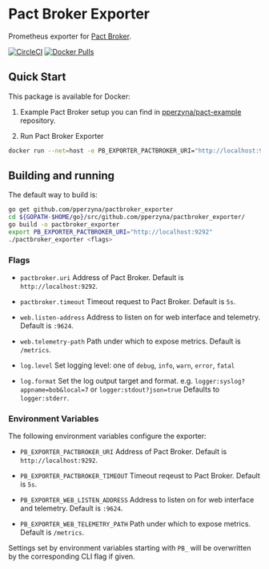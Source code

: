 # Pact Broker Exporter

Prometheus exporter for [Pact Broker](https://github.com/pact-foundation/pact_broker).

[![CircleCI](https://circleci.com/gh/pperzyna/pactbroker_exporter.svg?style=svg)](https://circleci.com/gh/pperzyna/pactbroker_exporter)
[![Docker Pulls](https://img.shields.io/docker/pulls/pperzyna/pactbroker_exporter.svg)](https://hub.docker.com/r/pperzyna/pactbroker_exporter/tags)

## Quick Start

This package is available for Docker:

1. Example Pact Broker setup you can find in [pperzyna/pact-example](https://github.com/pperzyna/pact-example) repository.

2. Run Pact Broker Exporter

```bash
docker run --net=host -e PB_EXPORTER_PACTBROKER_URI="http://localhost:9292" pperzyna/pactbroker_exporter
```

## Building and running

The default way to build is:

```bash
go get github.com/pperzyna/pactbroker_exporter
cd ${GOPATH-$HOME/go}/src/github.com/pperzyna/pactbroker_exporter/
go build -o pactbroker_exporter
export PB_EXPORTER_PACTBROKER_URI="http://localhost:9292"
./pactbroker_exporter <flags>
```

### Flags

* `pactbroker.uri`
  Address of Pact Broker. Default is `http://localhost:9292`.

* `pactbroker.timeout`
  Timeout request to Pact Broker. Default is `5s`.

* `web.listen-address`
  Address to listen on for web interface and telemetry. Default is `:9624`.

* `web.telemetry-path`
  Path under which to expose metrics. Default is `/metrics`.

* `log.level`
  Set logging level: one of `debug`, `info`, `warn`, `error`, `fatal`

* `log.format`
  Set the log output target and format. e.g. `logger:syslog?appname=bob&local=7` or `logger:stdout?json=true`
  Defaults to `logger:stderr`.

### Environment Variables

The following environment variables configure the exporter:

* `PB_EXPORTER_PACTBROKER_URI`
  Address of Pact Broker. Default is `http://localhost:9292`.

* `PB_EXPORTER_PACTBROKER_TIMEOUT`
  Timeout reqeust to Pact Broker. Default is `5s`.

* `PB_EXPORTER_WEB_LISTEN_ADDRESS`
  Address to listen on for web interface and telemetry. Default is `:9624`.

* `PB_EXPORTER_WEB_TELEMETRY_PATH`
  Path under which to expose metrics. Default is `/metrics`.

Settings set by environment variables starting with `PB_` will be overwritten by the corresponding CLI flag if given.
